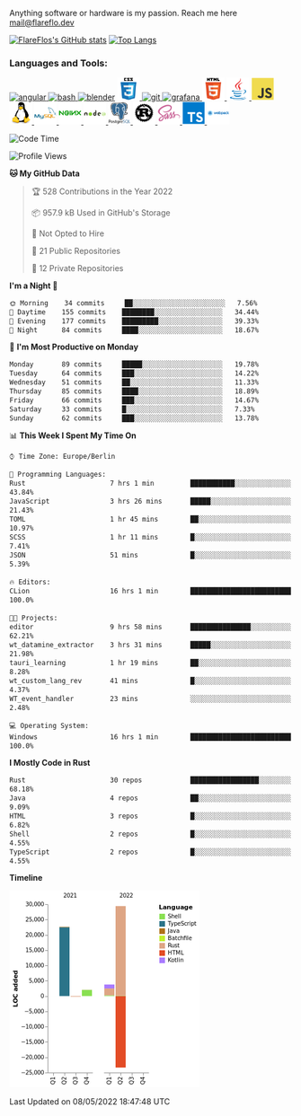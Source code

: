 Anything software or hardware is my passion.
Reach me here <a href="mailto:github@flareflo.dev">mail@flareflo.dev</a>

[![FlareFlos's GitHub stats](https://github-readme-stats.vercel.app/api?username=FlareFlo&show_icons=true&theme=github_dark)](https://github.com/FlareFlo/github-readme-stats)
[![Top Langs](https://github-readme-stats.vercel.app/api/top-langs/?username=FlareFlo&langs_count=10&layout=compact&theme=github_dark)](https://github.com/FlareFlo/github-readme-stats)

<h3 align="left">Languages and Tools:</h3>
<div align="left"> 
    <a href="https://angular.io" target="_blank" rel="noreferrer"><img src="https://angular.io/assets/images/logos/angular/angular.svg" alt="angular" width="40" height="40"/> </a> 
    <a href="https://www.gnu.org/software/bash/" target="_blank" rel="noreferrer"> <img src="https://www.vectorlogo.zone/logos/gnu_bash/gnu_bash-icon.svg" alt="bash" width="40" height="40"/> </a> 
    <a href="https://www.blender.org/" target="_blank" rel="noreferrer"> <img src="https://download.blender.org/branding/community/blender_community_badge_white.svg" alt="blender" width="40" height="40"/></a> 
    <a href="https://www.w3schools.com/css/" target="_blank" rel="noreferrer"> <img src="https://raw.githubusercontent.com/devicons/devicon/master/icons/css3/css3-original-wordmark.svg" alt="css3" width="40" height="40"/> </a> 
    <a href="https://git-scm.com/" target="_blank" rel="noreferrer"> <img src="https://www.vectorlogo.zone/logos/git-scm/git-scm-icon.svg" alt="git" width="40" height="40"/> </a> 
    <a href="https://grafana.com" target="_blank" rel="noreferrer"> <img src="https://www.vectorlogo.zone/logos/grafana/grafana-icon.svg" alt="grafana" width="40" height="40"/> </a> 
    <a href="https://www.w3.org/html/" target="_blank" rel="noreferrer"> <img src="https://raw.githubusercontent.com/devicons/devicon/master/icons/html5/html5-original-wordmark.svg" alt="html5" width="40" height="40"/> </a> 
    <a href="https://www.java.com" target="_blank" rel="noreferrer"> <img src="https://raw.githubusercontent.com/devicons/devicon/master/icons/java/java-original.svg" alt="java" width="40" height="40"/> </a> 
    <a href="https://developer.mozilla.org/en-US/docs/Web/JavaScript" target="_blank" rel="noreferrer"> <img src="https://raw.githubusercontent.com/devicons/devicon/master/icons/javascript/javascript-original.svg" alt="javascript" width="40" height="40"/> </a> 
    <a href="https://www.linux.org/" target="_blank" rel="noreferrer"> <img src="https://raw.githubusercontent.com/devicons/devicon/master/icons/linux/linux-original.svg" alt="linux" width="40" height="40"/> </a> 
    <a href="https://www.mysql.com/" target="_blank" rel="noreferrer"> <img src="https://raw.githubusercontent.com/devicons/devicon/master/icons/mysql/mysql-original-wordmark.svg" alt="mysql" width="40" height="40"/> </a> 
    <a href="https://www.nginx.com" target="_blank" rel="noreferrer"> <img src="https://raw.githubusercontent.com/devicons/devicon/master/icons/nginx/nginx-original.svg" alt="nginx" width="40" height="40"/> </a> 
    <a href="https://nodejs.org" target="_blank" rel="noreferrer"> <img src="https://raw.githubusercontent.com/devicons/devicon/master/icons/nodejs/nodejs-original-wordmark.svg" alt="nodejs" width="40" height="40"/> </a> 
    <a href="https://www.postgresql.org" target="_blank" rel="noreferrer"> <img src="https://raw.githubusercontent.com/devicons/devicon/master/icons/postgresql/postgresql-original-wordmark.svg" alt="postgresql" width="40" height="40"/> </a> 
    <a href="https://www.rust-lang.org" target="_blank" rel="noreferrer"> <img src="https://raw.githubusercontent.com/devicons/devicon/master/icons/rust/rust-plain.svg" alt="rust" width="40" height="40"/> </a> 
    <a href="https://sass-lang.com" target="_blank" rel="noreferrer"> <img src="https://raw.githubusercontent.com/devicons/devicon/master/icons/sass/sass-original.svg" alt="sass" width="40" height="40"/> </a> 
    <a href="https://www.typescriptlang.org/" target="_blank" rel="noreferrer"> <img src="https://raw.githubusercontent.com/devicons/devicon/master/icons/typescript/typescript-original.svg" alt="typescript" width="40" height="40"/> </a> 
    <a href="https://webpack.js.org" target="_blank" rel="noreferrer"> <img src="https://raw.githubusercontent.com/devicons/devicon/d00d0969292a6569d45b06d3f350f463a0107b0d/icons/webpack/webpack-original-wordmark.svg" alt="webpack" width="40" height="40"/> </a> 
</div>

<!--START_SECTION:waka-->
![Code Time](http://img.shields.io/badge/Code%20Time-198%20hrs%205%20mins-blue)

![Profile Views](http://img.shields.io/badge/Profile%20Views-1-blue)

**🐱 My GitHub Data** 

> 🏆 528 Contributions in the Year 2022
 > 
> 📦 957.9 kB Used in GitHub's Storage 
 > 
> 🚫 Not Opted to Hire
 > 
> 📜 21 Public Repositories 
 > 
> 🔑 12 Private Repositories  
 > 
**I'm a Night 🦉** 

```text
🌞 Morning    34 commits     ██░░░░░░░░░░░░░░░░░░░░░░░   7.56% 
🌆 Daytime    155 commits    ████████░░░░░░░░░░░░░░░░░   34.44% 
🌃 Evening    177 commits    █████████░░░░░░░░░░░░░░░░   39.33% 
🌙 Night      84 commits     ████░░░░░░░░░░░░░░░░░░░░░   18.67%

```
📅 **I'm Most Productive on Monday** 

```text
Monday       89 commits     █████░░░░░░░░░░░░░░░░░░░░   19.78% 
Tuesday      64 commits     ███░░░░░░░░░░░░░░░░░░░░░░   14.22% 
Wednesday    51 commits     ██░░░░░░░░░░░░░░░░░░░░░░░   11.33% 
Thursday     85 commits     ████░░░░░░░░░░░░░░░░░░░░░   18.89% 
Friday       66 commits     ███░░░░░░░░░░░░░░░░░░░░░░   14.67% 
Saturday     33 commits     █░░░░░░░░░░░░░░░░░░░░░░░░   7.33% 
Sunday       62 commits     ███░░░░░░░░░░░░░░░░░░░░░░   13.78%

```


📊 **This Week I Spent My Time On** 

```text
⌚︎ Time Zone: Europe/Berlin

💬 Programming Languages: 
Rust                     7 hrs 1 min         ███████████░░░░░░░░░░░░░░   43.84% 
JavaScript               3 hrs 26 mins       █████░░░░░░░░░░░░░░░░░░░░   21.43% 
TOML                     1 hr 45 mins        ██░░░░░░░░░░░░░░░░░░░░░░░   10.97% 
SCSS                     1 hr 11 mins        █░░░░░░░░░░░░░░░░░░░░░░░░   7.41% 
JSON                     51 mins             █░░░░░░░░░░░░░░░░░░░░░░░░   5.39%

🔥 Editors: 
CLion                    16 hrs 1 min        █████████████████████████   100.0%

🐱‍💻 Projects: 
editor                   9 hrs 58 mins       ███████████████░░░░░░░░░░   62.21% 
wt_datamine_extractor    3 hrs 31 mins       █████░░░░░░░░░░░░░░░░░░░░   21.98% 
tauri_learning           1 hr 19 mins        ██░░░░░░░░░░░░░░░░░░░░░░░   8.28% 
wt_custom_lang_rev       41 mins             █░░░░░░░░░░░░░░░░░░░░░░░░   4.37% 
WT_event_handler         23 mins             ░░░░░░░░░░░░░░░░░░░░░░░░░   2.48%

💻 Operating System: 
Windows                  16 hrs 1 min        █████████████████████████   100.0%

```

**I Mostly Code in Rust** 

```text
Rust                     30 repos            █████████████████░░░░░░░░   68.18% 
Java                     4 repos             ██░░░░░░░░░░░░░░░░░░░░░░░   9.09% 
HTML                     3 repos             █░░░░░░░░░░░░░░░░░░░░░░░░   6.82% 
Shell                    2 repos             █░░░░░░░░░░░░░░░░░░░░░░░░   4.55% 
TypeScript               2 repos             █░░░░░░░░░░░░░░░░░░░░░░░░   4.55%

```


**Timeline**

![Chart not found](https://raw.githubusercontent.com/FlareFlo/FlareFlo/main/charts/bar_graph.png) 


 Last Updated on 08/05/2022 18:47:48 UTC
<!--END_SECTION:waka-->
